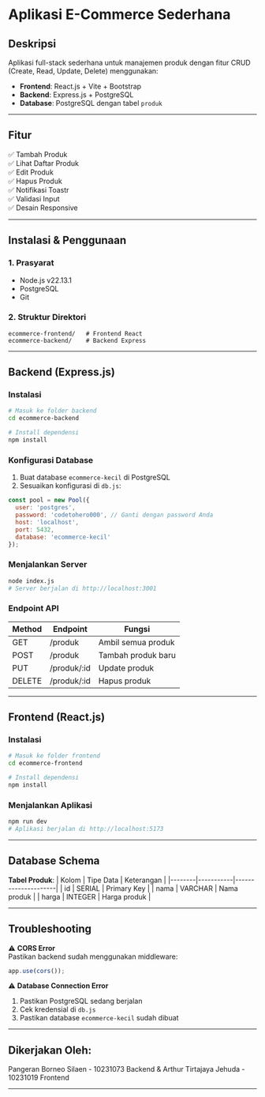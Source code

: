 # Aplikasi E-Commerce Sederhana

## Deskripsi
Aplikasi full-stack sederhana untuk manajemen produk dengan fitur CRUD (Create, Read, Update, Delete) menggunakan:
- **Frontend**: React.js + Vite + Bootstrap
- **Backend**: Express.js + PostgreSQL
- **Database**: PostgreSQL dengan tabel `produk`

---

## Fitur
✅ Tambah Produk  
✅ Lihat Daftar Produk  
✅ Edit Produk  
✅ Hapus Produk  
✅ Notifikasi Toastr  
✅ Validasi Input  
✅ Desain Responsive  

---

## Instalasi & Penggunaan

### 1. Prasyarat
- Node.js v22.13.1
- PostgreSQL
- Git

### 2. Struktur Direktori
```
ecommerce-frontend/   # Frontend React
ecommerce-backend/    # Backend Express
```

---

## Backend (Express.js)

### Instalasi
```bash
# Masuk ke folder backend
cd ecommerce-backend

# Install dependensi
npm install
```

### Konfigurasi Database
1. Buat database `ecommerce-kecil` di PostgreSQL
2. Sesuaikan konfigurasi di `db.js`:
```javascript
const pool = new Pool({
  user: 'postgres',
  password: 'codetohero000', // Ganti dengan password Anda
  host: 'localhost',
  port: 5432,
  database: 'ecommerce-kecil'
});
```

### Menjalankan Server
```bash
node index.js
# Server berjalan di http://localhost:3001
```

### Endpoint API
| Method | Endpoint          | Fungsi                  |
|--------|-------------------|-------------------------|
| GET    | /produk           | Ambil semua produk      |
| POST   | /produk           | Tambah produk baru      |
| PUT    | /produk/:id       | Update produk           |
| DELETE | /produk/:id       | Hapus produk            |

---

## Frontend (React.js)

### Instalasi
```bash
# Masuk ke folder frontend
cd ecommerce-frontend

# Install dependensi
npm install
```

### Menjalankan Aplikasi
```bash
npm run dev
# Aplikasi berjalan di http://localhost:5173
```

---

## Database Schema
**Tabel Produk**:
| Kolom  | Tipe Data | Keterangan          |
|--------|-----------|---------------------|
| id     | SERIAL    | Primary Key         |
| nama   | VARCHAR   | Nama produk         |
| harga  | INTEGER   | Harga produk        |

---

## Troubleshooting
⚠️ **CORS Error**  
Pastikan backend sudah menggunakan middleware:
```javascript
app.use(cors());
```

⚠️ **Database Connection Error**  
1. Pastikan PostgreSQL sedang berjalan
2. Cek kredensial di `db.js`
3. Pastikan database `ecommerce-kecil` sudah dibuat

---

## Dikerjakan Oleh:
Pangeran Borneo Silaen - 10231073 Backend &
Arthur Tirtajaya Jehuda - 10231019 Frontend 

---

